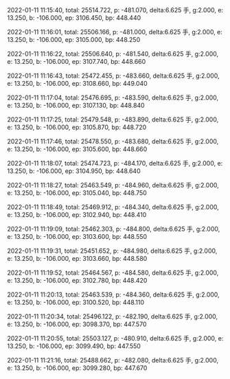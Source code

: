 2022-01-11 11:15:40, total: 25514.722, p: -481.070, delta:6.625 手, g:2.000, e: 13.250, b: -106.000, ep: 3106.450, bp: 448.440

2022-01-11 11:16:01, total: 25506.166, p: -481.000, delta:6.625 手, g:2.000, e: 13.250, b: -106.000, ep: 3105.000, bp: 448.250

2022-01-11 11:16:22, total: 25506.640, p: -481.540, delta:6.625 手, g:2.000, e: 13.250, b: -106.000, ep: 3107.740, bp: 448.660

2022-01-11 11:16:43, total: 25472.455, p: -483.660, delta:6.625 手, g:2.000, e: 13.250, b: -106.000, ep: 3108.660, bp: 449.040

2022-01-11 11:17:04, total: 25476.695, p: -483.590, delta:6.625 手, g:2.000, e: 13.250, b: -106.000, ep: 3107.130, bp: 448.840

2022-01-11 11:17:25, total: 25479.548, p: -483.890, delta:6.625 手, g:2.000, e: 13.250, b: -106.000, ep: 3105.870, bp: 448.720

2022-01-11 11:17:46, total: 25478.550, p: -483.680, delta:6.625 手, g:2.000, e: 13.250, b: -106.000, ep: 3105.600, bp: 448.660

2022-01-11 11:18:07, total: 25474.723, p: -484.170, delta:6.625 手, g:2.000, e: 13.250, b: -106.000, ep: 3104.950, bp: 448.640

2022-01-11 11:18:27, total: 25463.549, p: -484.960, delta:6.625 手, g:2.000, e: 13.250, b: -106.000, ep: 3105.040, bp: 448.750

2022-01-11 11:18:49, total: 25469.912, p: -484.340, delta:6.625 手, g:2.000, e: 13.250, b: -106.000, ep: 3102.940, bp: 448.410

2022-01-11 11:19:09, total: 25462.303, p: -484.800, delta:6.625 手, g:2.000, e: 13.250, b: -106.000, ep: 3103.600, bp: 448.550

2022-01-11 11:19:31, total: 25451.652, p: -484.980, delta:6.625 手, g:2.000, e: 13.250, b: -106.000, ep: 3103.660, bp: 448.580

2022-01-11 11:19:52, total: 25464.567, p: -484.580, delta:6.625 手, g:2.000, e: 13.250, b: -106.000, ep: 3102.780, bp: 448.420

2022-01-11 11:20:13, total: 25463.539, p: -484.360, delta:6.625 手, g:2.000, e: 13.250, b: -106.000, ep: 3100.520, bp: 448.110

2022-01-11 11:20:34, total: 25496.122, p: -482.190, delta:6.625 手, g:2.000, e: 13.250, b: -106.000, ep: 3098.370, bp: 447.570

2022-01-11 11:20:55, total: 25503.127, p: -480.910, delta:6.625 手, g:2.000, e: 13.250, b: -106.000, ep: 3099.490, bp: 447.550

2022-01-11 11:21:16, total: 25488.662, p: -482.080, delta:6.625 手, g:2.000, e: 13.250, b: -106.000, ep: 3099.280, bp: 447.670